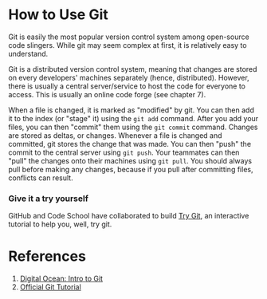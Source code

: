 # How to Use Git

Git is easily the most popular version control system among open-source code slingers. While git may seem complex at first, it is relatively easy to understand.

Git is a distributed version control system, meaning that changes are stored on every developers' machines separately (hence, distributed). However, there is usually a central server/service to host the code for everyone to access. This is usually an online code forge (see chapter 7).

When a file is changed, it is marked as "modified" by git. You can then add it to the index (or "stage" it) using the `git add` command. After you add your files, you can then "commit" them using the `git commit` command. Changes are stored as deltas, or changes. Whenever a file is changed and committed, git stores the change that was made. You can then "push" the commit to the central server using `git push`. Your teammates can then "pull" the changes onto their machines using `git pull`. You should always pull before making any changes, because if you pull after committing files, conflicts can result.

### Give it a try yourself

GitHub and Code School have collaborated to build [Try Git](https://try.github.io/), an interactive tutorial to help you, well, try git.

# References

1. [Digital Ocean: Intro to Git](https://www.digitalocean.com/community/tutorial_series/introduction-to-git-installation-usage-and-branches)
2. [Official Git Tutorial](http://git-scm.com/docs/gittutorial)
